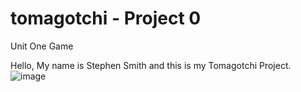 # tomagotchi - Project 0
Unit One Game

Hello, My name is Stephen Smith and this is my Tomagotchi Project.
![image](https://media0.giphy.com/media/JsnVqAdu5OXDm2uIxp/giphy.gif?cid=ecf05e472b86a8261f02583306c6767bbfa51bc9970ffac1&rid=giphy.gif)


